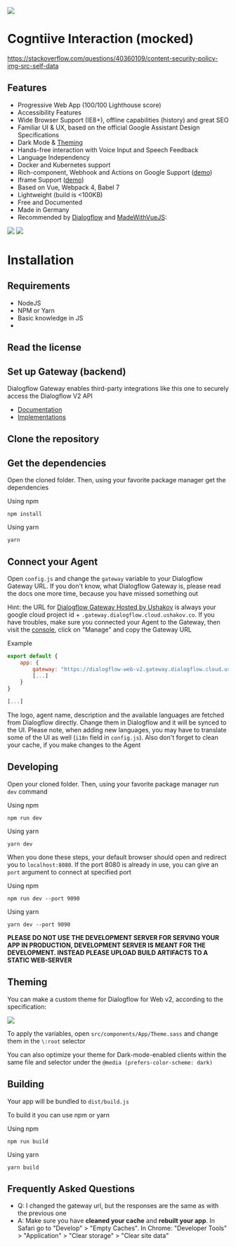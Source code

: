 ![](https://i.imgur.com/J8aTIwt.png)

# Cogntiive Interaction (mocked)

> 
https://stackoverflow.com/questions/40360109/content-security-policy-img-src-self-data



## Features

- Progressive Web App (100/100 Lighthouse score)
- Accessibility Features
- Wide Browser Support (IE8+), offline capabilities (history) and great SEO
- Familiar UI & UX, based on the official Google Assistant Design Specifications
- Dark Mode & [Theming](#theming)
- Hands-free interaction with Voice Input and Speech Feedback
- Language Independency
- Docker and Kubernetes support
- Rich-component, Webhook and Actions on Google Support ([demo](https://codepen.io/mishushakov/pen/YMwoEK))
- Iframe Support ([demo](https://codepen.io/mishushakov/pen/ywWaRW))
- Based on Vue, Webpack 4, Babel 7
- Lightweight (build is <100KB)
- Free and Documented
- Made in Germany
- Recommended by [Dialogflow](https://twitter.com/Dialogflow/status/923976390201847809) and [MadeWithVueJS](https://twitter.com/MadeWithVueJS/status/1130147606666063875):

![](https://i.imgur.com/yWv9mBu.png)
![](https://i.imgur.com/N70Kl62.png)

# Installation

## Requirements

- NodeJS
- NPM or Yarn
- Basic knowledge in JS
- 

## Read the license


## Set up Gateway (backend)

Dialogflow Gateway enables third-party integrations like this one to securely access the Dialogflow V2 API

- [Documentation](https://github.com/mishushakov/dialogflow-gateway-docs)
- [Implementations](https://github.com/mishushakov/dialogflow-gateway-docs#implementations)

## Clone the repository


## Get the dependencies

Open the cloned folder. Then, using your favorite package manager get the dependencies

Using npm

`npm install`

Using yarn

`yarn`

## Connect your Agent

Open `config.js` and change the `gateway` variable to your Dialogflow Gateway URL. If you don't know, what Dialogflow Gateway is, please read the docs one more time, because you have missed something out

Hint: the URL for [Dialogflow Gateway Hosted by Ushakov](https://dialogflow.cloud.ushakov.co) is always your google cloud project id + `.gateway.dialogflow.cloud.ushakov.co`. If you have troubles, make sure you connected your Agent to the Gateway, then visit the [console](https://dialogflow.cloud.ushakov.co/console/), click on "Manage" and copy the Gateway URL

Example

```js
export default {
    app: {
        gateway: "https://dialogflow-web-v2.gateway.dialogflow.cloud.ushakov.co"
        [...]
    }
}

[...]
```

The logo, agent name, description and the available languages are fetched from Dialogflow directly. Change them in Dialogflow and it will be synced to the UI. Please note, when adding new languages, you may have to translate some of the UI as well (`i18n` field in `config.js`). Also don't forget to clean your cache, if you make changes to the Agent

## Developing

Open your cloned folder. Then, using your favorite package manager run `dev` command

Using npm

`npm run dev`

Using yarn

`yarn dev`

When you done these steps, your default browser should open and redirect you to `localhost:8080`. If the port 8080 is already in use, you can give an `port` argument to connect at specified port

Using npm

`npm run dev --port 9090`

Using yarn

`yarn dev --port 9090`

**PLEASE DO NOT USE THE DEVELOPMENT SERVER FOR SERVING YOUR APP IN PRODUCTION, DEVELOPMENT SERVER IS MEANT FOR THE DEVELOPMENT. INSTEAD PLEASE UPLOAD BUILD ARTIFACTS TO A STATIC WEB-SERVER**

## Theming

You can make a custom theme for Dialogflow for Web v2, according to the specification:

![](https://svgur.com/i/E0R.svg)

To apply the variables, open `src/components/App/Theme.sass` and change them in the `\:root` selector

You can also optimize your theme for Dark-mode-enabled clients within the same file and selector under the `@media (prefers-color-scheme: dark)`

## Building

Your app will be bundled to `dist/build.js`

To build it you can use npm or yarn

Using npm

`npm run build`

Using yarn

`yarn build`

## Frequently Asked Questions

- Q: I changed the gateway url, but the responses are the same as with the previous one
- A: Make sure you have **cleaned your cache** and **rebuilt your app**. In Safari go to "Develop" > "Empty Caches". In Chrome: "Developer Tools" > "Application" > "Clear storage" > "Clear site data"
